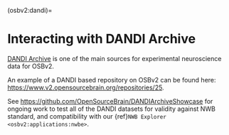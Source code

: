 (osbv2:dandi)=
# Interacting with DANDI Archive

[DANDI Archive](https://www.dandiarchive.org/) is one of the main sources for experimental neuroscience data for OSBv2.

An example of a DANDI based repository on OSBv2 can be found here: https://www.v2.opensourcebrain.org/repositories/25.

See https://github.com/OpenSourceBrain/DANDIArchiveShowcase for ongoing work to test all of the DANDI datasets for validity against NWB standard, and compatibility with our {ref}`NWB Explorer <osbv2:applications:nwbe>`.
